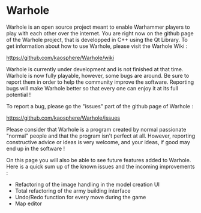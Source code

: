 Warhole
=======

Warhole is an open source project meant to enable Warhammer players to play with each other over the internet. You are right now on the github page of the Warhole project, that is developped in C++ using the Qt Library. To get information about how to use Warhole, please visit the Warhole Wiki :

https://github.com/kaosphere/Warhole/wiki

Warhole is currently under development and is not finished at that time. Warhole is now fully playable, however, some bugs are around. Be sure to report them in order to help the community improve the software. Reporting bugs will make Warhole better so that every one can enjoy it at its full potential !

To report a bug, please go the "issues" part of the github page of Warhole :

https://github.com/kaosphere/Warhole/issues

Please consider that Warhole is a program created by normal passionate "normal" people and that the program isn't perfect at all. However, reporting constructive advice or ideas is very welcome, and your ideas, if good may end up in the software !

On this page you will also be able to see future features added to Warhole. Here is a quick sum up of the known issues and the incoming improvements :

* Refactoring of the image handling in the model creation UI
* Total refactoring of the army building interface
* Undo/Redo function for every move during the game
* Map editor
